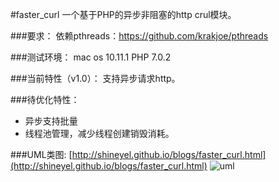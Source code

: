 #faster_curl
一个基于PHP的异步非阻塞的http crul模块。

###要求：
依赖pthreads：https://github.com/krakjoe/pthreads

###测试环境：
mac os 10.11.1
PHP 7.0.2

###当前特性（v1.0）：
支持异步请求http。

###待优化特性：
* 异步支持批量
* 线程池管理，减少线程创建销毁消耗。

###UML类图:
[http://shineyel.github.io/blogs/faster_curl.html](http://shineyel.github.io/blogs/faster_curl.html)
![uml](http://shineyel.github.io/images/faster_curl_01.png)
